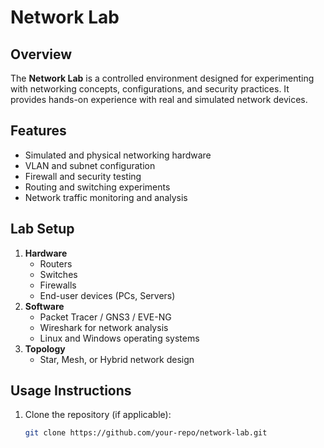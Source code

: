 # Network Lab

## Overview
The **Network Lab** is a controlled environment designed for experimenting with networking concepts, configurations, and security practices. It provides hands-on experience with real and simulated network devices.

## Features
- Simulated and physical networking hardware
- VLAN and subnet configuration
- Firewall and security testing
- Routing and switching experiments
- Network traffic monitoring and analysis

## Lab Setup
1. **Hardware**
   - Routers
   - Switches
   - Firewalls
   - End-user devices (PCs, Servers)
2. **Software**
   - Packet Tracer / GNS3 / EVE-NG
   - Wireshark for network analysis
   - Linux and Windows operating systems
3. **Topology**
   - Star, Mesh, or Hybrid network design

## Usage Instructions
1. Clone the repository (if applicable):
   ```sh
   git clone https://github.com/your-repo/network-lab.git
